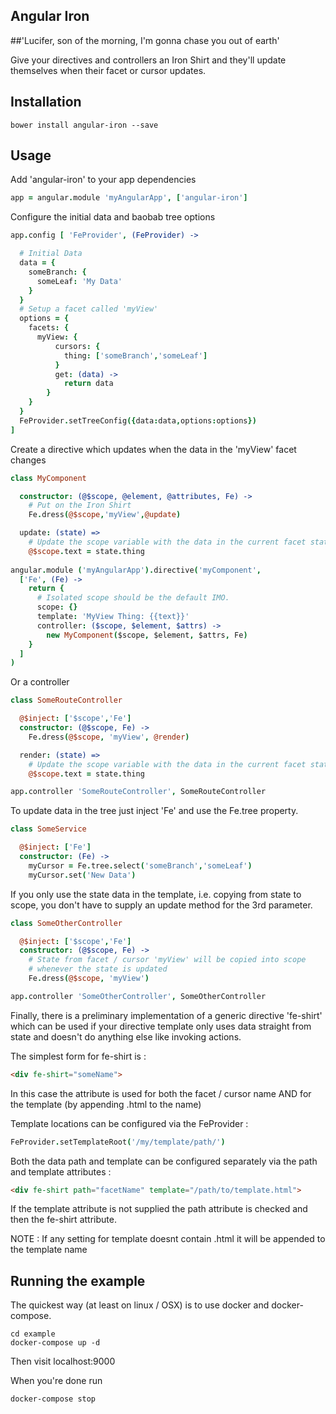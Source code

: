 Angular Iron
------------

##'Lucifer, son of the morning, I'm gonna chase you out of earth'

Give your directives and controllers an Iron Shirt and they'll update themselves when their facet or cursor updates.
 
Installation
------------

```
bower install angular-iron --save
```

Usage
-----

Add 'angular-iron' to your app dependencies

```CoffeeScript
app = angular.module 'myAngularApp', ['angular-iron']
```

Configure the initial data and baobab tree options

```CoffeeScript
app.config [ 'FeProvider', (FeProvider) ->

  # Initial Data
  data = {
    someBranch: {
      someLeaf: 'My Data'
    }
  }
  # Setup a facet called 'myView'
  options = {
    facets: {
      myView: {
          cursors: {
            thing: ['someBranch','someLeaf']
          }
          get: (data) ->
            return data
        }
    }
  }
  FeProvider.setTreeConfig({data:data,options:options})
]
```

Create a directive which updates when the data in the 'myView' facet changes
 
```CoffeeScript
class MyComponent

  constructor: (@$scope, @element, @attributes, Fe) ->
    # Put on the Iron Shirt
    Fe.dress(@$scope,'myView',@update)

  update: (state) =>
    # Update the scope variable with the data in the current facet state
    @$scope.text = state.thing
    
angular.module ('myAngularApp').directive('myComponent',
  ['Fe', (Fe) ->
    return {
      # Isolated scope should be the default IMO.
      scope: {}
      template: 'MyView Thing: {{text}}'
      controller: ($scope, $element, $attrs) ->
        new MyComponent($scope, $element, $attrs, Fe)
    }
  ]
)
```

Or a controller

```CoffeeScript
class SomeRouteController

  @$inject: ['$scope','Fe']
  constructor: (@$scope, Fe) ->
    Fe.dress(@$scope, 'myView', @render)

  render: (state) =>
    # Update the scope variable with the data in the current facet state
    @$scope.text = state.thing

app.controller 'SomeRouteController', SomeRouteController
```

To update data in the tree just inject 'Fe' and use the Fe.tree property.

```CoffeeScript
class SomeService

  @$inject: ['Fe']
  constructor: (Fe) ->
    myCursor = Fe.tree.select('someBranch','someLeaf')
    myCursor.set('New Data')
```

If you only use the state data in the template, i.e. copying from state to scope, you don't have to supply an 
update method for the 3rd parameter.

```CoffeeScript
class SomeOtherController

  @$inject: ['$scope','Fe']
  constructor: (@$scope, Fe) ->
    # State from facet / cursor 'myView' will be copied into scope
    # whenever the state is updated
    Fe.dress(@$scope, 'myView')

app.controller 'SomeOtherController', SomeOtherController
```

Finally, there is a preliminary implementation of a generic directive 'fe-shirt' which can be used if your directive 
template only uses data straight from state and doesn't do anything else like invoking actions.

The simplest form for fe-shirt is :

```html
<div fe-shirt="someName">
```
In this case the attribute is used for both the facet / cursor name AND for the template (by appending .html to the name)

Template locations can be configured via the FeProvider :

```CoffeeScript
FeProvider.setTemplateRoot('/my/template/path/')
```

Both the data path and template can be configured separately via the path and template attributes :

```html
<div fe-shirt path="facetName" template="/path/to/template.html">
```

If the template attribute is not supplied the path attribute is checked and then the fe-shirt attribute.

NOTE : If any setting for template doesnt contain .html it will be appended to the template name

Running the example
-------------------

The quickest way (at least on linux / OSX) is to use docker and docker-compose.

```
cd example
docker-compose up -d
```

Then visit localhost:9000

When you're done run

```
docker-compose stop
```
